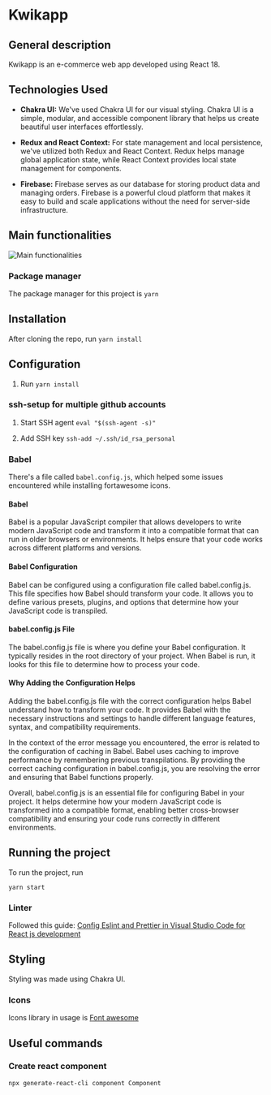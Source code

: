 # Kwikapp

## General description

Kwikapp is an e-commerce web app developed using React 18.

## Technologies Used

- **Chakra UI:** We've used Chakra UI for our visual styling. Chakra UI is a simple, modular, and accessible component library that helps us create beautiful user interfaces effortlessly.

- **Redux and React Context:** For state management and local persistence, we've utilized both Redux and React Context. Redux helps manage global application state, while React Context provides local state management for components.

- **Firebase:** Firebase serves as our database for storing product data and managing orders. Firebase is a powerful cloud platform that makes it easy to build and scale applications without the need for server-side infrastructure.

## Main functionalities

![Main functionalities](./docs/resources/main_functionalities.gif)

### Package manager

The package manager for this project is ```yarn```

## Installation

After cloning the repo, run ```yarn install```

## Configuration

1. Run ```yarn install```

### ssh-setup for multiple github accounts

1. Start SSH agent
```eval "$(ssh-agent -s)"```

2. Add SSH key
```ssh-add ~/.ssh/id_rsa_personal```

### Babel 

There's a file called ```babel.config.js```, which helped some issues encountered while installing fortawesome icons.

#### Babel
Babel is a popular JavaScript compiler that allows developers to write modern JavaScript code and transform it into a compatible format that can run in older browsers or environments. It helps ensure that your code works across different platforms and versions.

#### Babel Configuration
Babel can be configured using a configuration file called babel.config.js. This file specifies how Babel should transform your code. It allows you to define various presets, plugins, and options that determine how your JavaScript code is transpiled.

#### babel.config.js File
The babel.config.js file is where you define your Babel configuration. It typically resides in the root directory of your project. When Babel is run, it looks for this file to determine how to process your code.

#### Why Adding the Configuration Helps
Adding the babel.config.js file with the correct configuration helps Babel understand how to transform your code. It provides Babel with the necessary instructions and settings to handle different language features, syntax, and compatibility requirements.

In the context of the error message you encountered, the error is related to the configuration of caching in Babel. Babel uses caching to improve performance by remembering previous transpilations. By providing the correct caching configuration in babel.config.js, you are resolving the error and ensuring that Babel functions properly.

Overall, babel.config.js is an essential file for configuring Babel in your project. It helps determine how your modern JavaScript code is transformed into a compatible format, enabling better cross-browser compatibility and ensuring your code runs correctly in different environments.

## Running the project

To run the project, run 

```yarn start```

### Linter

Followed this guide: [Config Eslint and Prettier in Visual Studio Code for React js development](https://medium.com/how-to-react/config-eslint-and-prettier-in-visual-studio-code-for-react-js-development-97bb2236b31a)

## Styling

Styling was made using Chakra UI.

### Icons

Icons library in usage is [Font awesome](https://fontawesome.com/icons)

## Useful commands

### Create react component

```npx generate-react-cli component Component``` 
